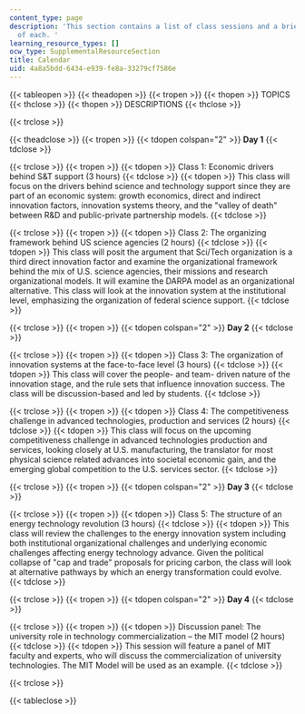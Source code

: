 ```yaml
---
content_type: page
description: 'This section contains a list of class sessions and a brief description
  of each. '
learning_resource_types: []
ocw_type: SupplementalResourceSection
title: Calendar
uid: 4a8a5bdd-6434-e939-fe8a-33279cf7586e
---
```


{{< tableopen >}}
{{< theadopen >}}
{{< tropen >}}
{{< thopen >}}
TOPICS
{{< thclose >}}
{{< thopen >}}
DESCRIPTIONS
{{< thclose >}}

{{< trclose >}}

{{< theadclose >}}
{{< tropen >}}
{{< tdopen colspan="2" >}}
**Day 1**
{{< tdclose >}}

{{< trclose >}}
{{< tropen >}}
{{< tdopen >}}
Class 1: Economic drivers behind S&T support (3 hours)
{{< tdclose >}}
{{< tdopen >}}
This class will focus on the drivers behind science and technology support since they are part of an economic system: growth economics, direct and indirect innovation factors, innovation systems theory, and the "valley of death" between R&D and public-private partnership models.
{{< tdclose >}}

{{< trclose >}}
{{< tropen >}}
{{< tdopen >}}
Class 2: The organizing framework behind US science agencies (2 hours)
{{< tdclose >}}
{{< tdopen >}}
This class will posit the argument that Sci/Tech organization is a third direct innovation factor and examine the organizational framework behind the mix of U.S. science agencies, their missions and research organizational models. It will examine the DARPA model as an organizational alternative. This class will look at the innovation system at the institutional level, emphasizing the organization of federal science support.
{{< tdclose >}}

{{< trclose >}}
{{< tropen >}}
{{< tdopen colspan="2" >}}
**Day 2**
{{< tdclose >}}

{{< trclose >}}
{{< tropen >}}
{{< tdopen >}}
Class 3: The organization of innovation systems at the face-to-face level (3 hours)
{{< tdclose >}}
{{< tdopen >}}
This class will cover the people- and team- driven nature of the innovation stage, and the rule sets that influence innovation success. The class will be discussion-based and led by students.
{{< tdclose >}}

{{< trclose >}}
{{< tropen >}}
{{< tdopen >}}
Class 4: The competitiveness challenge in advanced technologies, production and services (2 hours)
{{< tdclose >}}
{{< tdopen >}}
This class will focus on the upcoming competitiveness challenge in advanced technologies production and services, looking closely at U.S. manufacturing, the translator for most physical science related advances into societal economic gain, and the emerging global competition to the U.S. services sector.
{{< tdclose >}}

{{< trclose >}}
{{< tropen >}}
{{< tdopen colspan="2" >}}
**Day 3**
{{< tdclose >}}

{{< trclose >}}
{{< tropen >}}
{{< tdopen >}}
Class 5: The structure of an energy technology revolution (3 hours)
{{< tdclose >}}
{{< tdopen >}}
This class will review the challenges to the energy innovation system including both institutional organizational challenges and underlying economic challenges affecting energy technology advance. Given the political collapse of "cap and trade" proposals for pricing carbon, the class will look at alternative pathways by which an energy transformation could evolve.
{{< tdclose >}}

{{< trclose >}}
{{< tropen >}}
{{< tdopen colspan="2" >}}
**Day 4**
{{< tdclose >}}

{{< trclose >}}
{{< tropen >}}
{{< tdopen >}}
Discussion panel: The university role in technology commercialization – the MIT model (2 hours)
{{< tdclose >}}
{{< tdopen >}}
This session will feature a panel of MIT faculty and experts, who will discuss the commercialization of university technologies. The MIT Model will be used as an example.
{{< tdclose >}}

{{< trclose >}}

{{< tableclose >}}